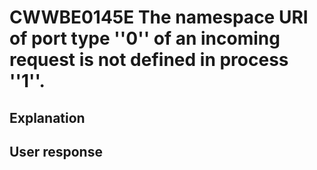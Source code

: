 # CWWBE0145E The namespace URI of port type ''0'' of an incoming request is not defined in process ''1''.

## Explanation

## User response